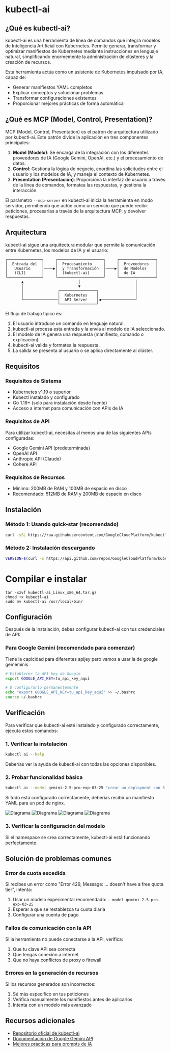 # kubectl-ai

## ¿Qué es kubectl-ai?

kubectl-ai es una herramienta de línea de comandos que integra modelos de Inteligencia Artificial con Kubernetes. Permite generar, transformar y optimizar manifiestos de Kubernetes mediante instrucciones en lenguaje natural, simplificando enormemente la administración de clústeres y la creación de recursos.

Esta herramienta actúa como un asistente de Kubernetes impulsado por IA, capaz de:
- Generar manifiestos YAML completos
- Explicar conceptos y solucionar problemas
- Transformar configuraciones existentes
- Proporcionar mejores prácticas de forma automática

## ¿Qué es MCP (Model, Control, Presentation)?

MCP (Model, Control, Presentation) es el patrón de arquitectura utilizado por kubectl-ai. Este patrón divide la aplicación en tres componentes principales:

1. **Model (Modelo)**: Se encarga de la integración con los diferentes proveedores de IA (Google Gemini, OpenAI, etc.) y el procesamiento de datos.
2. **Control**: Gestiona la lógica de negocio, coordina las solicitudes entre el usuario y los modelos de IA, y maneja el contexto de Kubernetes.
3. **Presentation (Presentación)**: Proporciona la interfaz de usuario a través de la línea de comandos, formatea las respuestas, y gestiona la interacción.

El parámetro `--mcp-server` en kubectl-ai inicia la herramienta en modo servidor, permitiendo que actúe como un servicio que puede recibir peticiones, procesarlas a través de la arquitectura MCP, y devolver respuestas.

## Arquitectura

kubectl-ai sigue una arquitectura modular que permite la comunicación entre Kubernetes, los modelos de IA y el usuario:

```
┌───────────────┐     ┌────────────────────┐     ┌────────────────┐
│  Entrada del  │     │  Procesamiento     │     │  Proveedores   │
│   Usuario     │────▶│  y Transformación  │────▶│  de Modelos    │
│   (CLI)       │     │  (kubectl-ai)      │     │  de IA         │
└───────────────┘     └────────────────────┘     └────────────────┘
       ▲                        │                        │
       │                        ▼                        │
       │               ┌────────────────┐                │
       │               │  Kubernetes    │                │
       └───────────────│  API Server    │◀───────────────┘
                       └────────────────┘
```

El flujo de trabajo típico es:
1. El usuario introduce un comando en lenguaje natural.
2. kubectl-ai procesa esta entrada y la envía al modelo de IA seleccionado.
3. El modelo de IA genera una respuesta (manifiesto, comando o explicación).
4. kubectl-ai valida y formatea la respuesta.
5. La salida se presenta al usuario o se aplica directamente al clúster.

## Requisitos

### Requisitos de Sistema
- Kubernetes v1.19 o superior
- Kubectl instalado y configurado
- Go 1.19+ (solo para instalación desde fuente)
- Acceso a internet para comunicación con APIs de IA

### Requisitos de API
Para utilizar kubectl-ai, necesitas al menos una de las siguientes APIs configuradas:
- Google Gemini API (predeterminada)
- OpenAI API
- Anthropic API (Claude)
- Cohere API

### Requisitos de Recursos
- Mínimo: 200MB de RAM y 100MB de espacio en disco
- Recomendado: 512MB de RAM y 200MB de espacio en disco

## Instalación

### Método 1: Usando quick-star (recomendado)

```bash
curl -sSL https://raw.githubusercontent.com/GoogleCloudPlatform/kubectl-ai/main/install.sh | bash
```

### Método 2: Instalación descargando 

```bash
VERSION=$(curl -s https://api.github.com/repos/GoogleCloudPlatform/kubectl-ai/releases/latest | grep "tag_name" | cut -d '"' -f 4) && wget https://github.com/GoogleCloudPlatform/kubectl-ai/releases/download/${VERSION}/kubectl-ai_Linux_x86_64.tar.gz
```

# Compilar e instalar
```
tar -xzvf kubectl-ai_Linux_x86_64.tar.gz
chmod +x kubectl-ai
sudo mv kubectl-ai /usr/local/bin/
```

## Configuración

Después de la instalación, debes configurar kubectl-ai con tus credenciales de API:

### Para Google Gemini (recomendado para comenzar)

Tiene la capicidad para diferentes apijey pero vamos a usar la de google gememinis 

```bash
# Establecer la API key de Google
export GOOGLE_API_KEY=tu_api_key_aquí

# O configurarlo permanentemente
echo "export GOOGLE_API_KEY=tu_api_key_aquí" >> ~/.bashrc
source ~/.bashrc
```

## Verificación

Para verificar que kubectl-ai esté instalado y configurado correctamente, ejecuta estos comandos:

### 1. Verificar la instalación

```bash
kubectl ai --help
```

Deberías ver la ayuda de kubectl-ai con todas las opciones disponibles.

### 2. Probar funcionalidad básica

```bash
kubectl ai --model gemini-2.5-pro-exp-03-25 "crear un deployment con 3 réplicas que use nginx"
```

Si todo está configurado correctamente, deberías recibir un manifiesto YAML para un pod de nginx.

![Diagrama](https://github.com/Andherson333333/k8s/blob/main/MCP-kubectl-ai/imagenes/kubeclt-ai-1.png)
![Diagrama](https://github.com/Andherson333333/k8s/blob/main/MCP-kubectl-ai/imagenes/kubeclt-ai-2.png)
![Diagrama](https://github.com/Andherson333333/k8s/blob/main/MCP-kubectl-ai/imagenes/kubeclt-ai-3.png)
![Diagrama](https://github.com/Andherson333333/k8s/blob/main/MCP-kubectl-ai/imagenes/kubeclt-ai-4.png)

### 3. Verificar la configuración del modelo

Si el namespace se crea correctamente, kubectl-ai está funcionando perfectamente.

## Solución de problemas comunes

### Error de cuota excedida
Si recibes un error como "Error 429, Message: ... doesn't have a free quota tier", intenta:
1. Usar un modelo experimental recomendado: `--model gemini-2.5-pro-exp-03-25`
2. Esperar a que se restablezca tu cuota diaria
3. Configurar una cuenta de pago

### Fallos de comunicación con la API
Si la herramienta no puede conectarse a la API, verifica:
1. Que tu clave API sea correcta
2. Que tengas conexión a internet
3. Que no haya conflictos de proxy o firewall

### Errores en la generación de recursos
Si los recursos generados son incorrectos:
1. Sé más específico en tus peticiones
2. Verifica manualmente los manifiestos antes de aplicarlos
3. Intenta con un modelo más avanzado

## Recursos adicionales

- [Repositorio oficial de kubectl-ai](https://github.com/GoogleCloudPlatform/kubectl-ai)
- [Documentación de Google Gemini API](https://ai.google.dev/docs/gemini_api)
- [Mejores prácticas para prompts de IA](https://cloud.google.com/vertex-ai/docs/generative-ai/learn/prompting)
